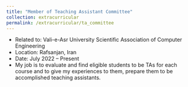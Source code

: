 ```yaml
---
title: "Member of Teaching Assistant Committee"
collection: extracurricular
permalink: /extracurricular/ta_committee
---
```

* Related to: Vali-e-Asr University Scientific Association of Computer Engineering
* Location: Rafsanjan, Iran
* Date: July 2022 – Present
* My job is to evaluate and find eligible students to be TAs for each course and to give my experiences to them, prepare them to be accomplished teaching assistants.
